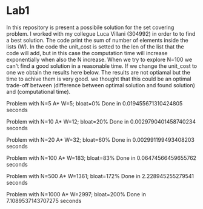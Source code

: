 # Lab1
In this repository is present a possibile solution for the set covering problem. I worked with my collegue Luca Villani (304992) in order to to find a best solution.
The code print the sum of number of elements inside the lists (W). In the code the unit_cost is setted to the len of the list that the code will add, but in this case the computation time will increase exponentially when also the N increase. When we try to explore N=100 we can't find a good solution in a reasonable time.
If we change the unit_cost to one we obtain the results here below. The results are not optiamal but the time to achive them is very good. we thought that this could be an optimal trade-off between (difference between optimal solution and found solution) and (computational time).


Problem with N=5
A* W=5; bloat=0%
Done in 0.019455671310424805 seconds


Problem with N=10
A* W=12; bloat=20%
Done in 0.0029790401458740234 seconds


Problem with N=20
A* W=32; bloat=60%
Done in 0.002991199493408203 seconds


Problem with N=100
A* W=183; bloat=83%
Done in 0.06474566459655762 seconds


Problem with N=500
A* W=1361; bloat=172%
Done in 2.228945255279541 seconds


Problem with N=1000
A* W=2997; bloat=200%
Done in 7.1089537143707275 seconds
